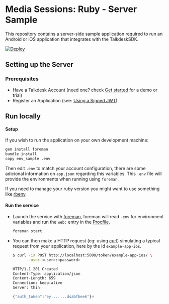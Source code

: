 # Media Sessions:  Ruby - Server Sample

This repository contains a server-side sample application required to run an Android or iOS application that integrates with the TalkdeskSDK.

<a href="https://heroku.com/deploy?template=https://github.com/Talkdesk/mobile-sdk-ruby-server-sample">
  <img src="https://www.herokucdn.com/deploy/button.svg" alt="Deploy">
</a>

## Setting up the Server

### Prerequisites

- Have a Talkdesk Account  (need one? check [Get started](https://www.talkdesk.com/get-started/) for a demo or trial)
- Register an Application (see: [Using a Signed JWT](https://docs.talkdesk.com/docs/using-a-signed-jwt))

## Run locally 

#### Setup

If you wish to run the application on your own development machine:

```bash
gem install foreman
bundle install
copy env_sample .env
```

Then edit `.env` to match your account configuration, there are some adicional information on `app.json` regarding this variables. This `.env` file will provide the environments when running using `foreman`.

If you need to manage your ruby version you might want to use something like [rbenv](https://github.com/rbenv/rbenv).

#### Run the service

- Launch the service with [foreman](http://ddollar.github.io/foreman/), foreman will read `.env` for environment variables and run the `web:` entry in the [Procfile](https://devcenter.heroku.com/articles/procfile).

  ```bash
  foreman start
  ```

- You can then make a HTTP request (eg: using [curl](https://curl.haxx.se)) simulating a typical request from your application, here by the id `example-app-ios`.

  ```bash
  $ curl -iX POST http://localhost:5000/token/example-app-ios/ \
  		--user <user>:<password>
  
  HTTP/1.1 201 Created
  Content-Type: application/json
  Content-Length: 659
  Connection: keep-alive
  Server: thin
  
  {"auth_token":"ey.......dsabfbeek"}⏎
  ```

#### 

